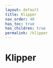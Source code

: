 ```yaml
---
layout: default
title: Klipper
nav_order: 40
has_toc: true
has_children: true
permalink: /klipper
---
```


# Klipper
